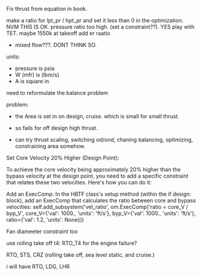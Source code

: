 Fix thrust from equation in book. 



make a ratio for lpt_pr / hpt_pr and set it less than 0 in the optimization. NVM THIS IS OK.
pressure ratio too high. (set a constraint??). YES
play with TET. maybe 1550k at takeoff 
add er raatio
- mixed flow???. DONT THINK SO.







units:
- pressure is psia
- W (mfr) is (lbm/s)
- A is square in 


need to reformulate the balance problem


problem: 
- the Area is set in on design, cruise. which is small for small thrust.
- so fails for off design high thrust. 

- can try thrust scaling, switching od/ond, chaning balancing, optimizing, constraining area somehow.


 
Set Core Velocity 20% Higher (Design Point):

To achieve the core velocity being approximately 20% higher than the bypass velocity at the design point, you need to add a specific constraint that relates these two velocities. Here's how you can do it:

Add an ExecComp: In the HBTF class's setup method (within the if design: block), add an ExecComp that calculates the ratio between core and bypass velocities:
self.add_subsystem('vel_ratio', om.ExecComp('ratio = core_V / byp_V',
                                            core_V={'val': 1000., 'units': 'ft/s'},
                                            byp_V={'val': 1000., 'units': 'ft/s'},
                                            ratio={'val': 1.2, 'units': None}))


Fan diameeter constraint too

use rolling take off t4: RTO_T4 for the engine failure?

RTO, STS, CRZ (rolling take off, sea level static, and cruise.)

i will have RTO, LDG, LHR